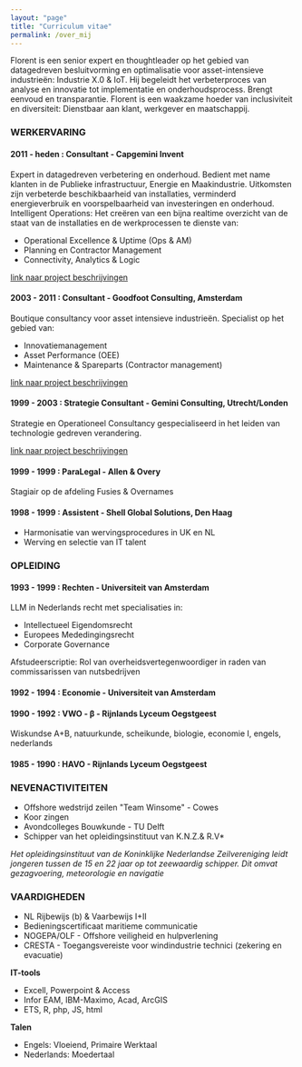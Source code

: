 ```yaml
---
layout: "page"
title: "Curriculum vitae"
permalink: /over_mij
---
```


Florent is een senior expert en thoughtleader op het gebied van datagedreven besluitvorming en optimalisatie voor asset-intensieve industrieën: Industrie X.0 & IoT. Hij begeleidt het verbeterproces van analyse en  innovatie tot implementatie en onderhoudsprocess. Brengt eenvoud en transparantie. Florent is een waakzame hoeder van inclusiviteit en diversiteit: Dienstbaar aan klant, werkgever en maatschappij.

### WERKERVARING

#### 2011 - heden : Consultant - Capgemini Invent

Expert in datagedreven verbetering en onderhoud. Bedient met name klanten in de Publieke infrastructuur, Energie en Maakindustrie. Uitkomsten zijn verbeterde beschikbaarheid van installaties, verminderd energieverbruik en voorspelbaarheid van investeringen en onderhoud. Intelligent Operations: Het creëren van een bijna realtime overzicht van de staat van de installaties en de werkprocessen te dienste van:

- Operational Excellence & Uptime (Ops & AM)
- Planning en Contractor Management
- Connectivity, Analytics & Logic

[link naar project beschrijvingen](https://fprisse.github.io/projects_invent_nl)

#### 2003 - 2011 : Consultant - Goodfoot Consulting, Amsterdam

Boutique consultancy voor asset intensieve industrieën.  Specialist op het gebied van:

- Innovatiemanagement
- Asset Performance (OEE)
- Maintenance & Spareparts (Contractor management)

[link naar project beschrijvingen](https://fprisse.github.io/projects_goodfoot_nl)

#### 1999 - 2003 : Strategie Consultant - Gemini Consulting, Utrecht/Londen

Strategie en Operationeel Consultancy gespecialiseerd in het leiden van technologie gedreven verandering.

[link naar project beschrijvingen](https://fprisse.github.io/projects_gemini_nl)

#### 1999 - 1999 : ParaLegal - Allen & Overy

Stagiair op de afdeling Fusies & Overnames

#### 1998 - 1999 : Assistent - Shell Global Solutions, Den Haag

- Harmonisatie van wervingsprocedures in UK en NL
- Werving en selectie van IT talent

### OPLEIDING

#### 1993 - 1999 : Rechten - Universiteit van Amsterdam

LLM in Nederlands recht met specialisaties in:

- Intellectueel Eigendomsrecht
- Europees Mededingingsrecht
- Corporate Governance

Afstudeerscriptie: Rol van overheidsvertegenwoordiger in raden van commissarissen van nutsbedrijven

#### 1992 - 1994 : Economie - Universiteit van Amsterdam

#### 1990 - 1992 : VWO - β - Rijnlands Lyceum Oegstgeest

Wiskundse A+B, natuurkunde, scheikunde, biologie, economie I, engels, nederlands

#### 1985 - 1990 : HAVO - Rijnlands Lyceum Oegstgeest

### NEVENACTIVITEITEN
- Offshore wedstrijd zeilen "Team Winsome" - Cowes
- Koor zingen
- Avondcolleges Bouwkunde - TU Delft
- Schipper van het opleidingsinstituut van K.N.Z.& R.V*

*Het opleidingsinstituut van de Koninklijke Nederlandse Zeilvereniging leidt jongeren tussen de 15 en 22 jaar op tot zeewaardig schipper. Dit omvat gezagvoering, meteorologie en navigatie*

### VAARDIGHEDEN

- NL Rijbewijs (b) & Vaarbewijs I+II
- Bedieningscertificaat maritieme communicatie
- NOGEPA/OLF - Offshore veiligheid en hulpverlening
- CRESTA - Toegangsvereiste voor windindustrie technici (zekering en evacuatie)

**IT-tools**

- Excell, Powerpoint & Access
- Infor EAM, IBM-Maximo, Acad, ArcGIS
- ETS, R, php, JS, html

**Talen**

- Engels: Vloeiend, Primaire Werktaal
- Nederlands: Moedertaal
